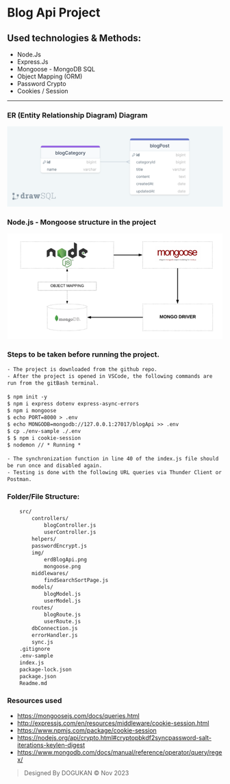 # Blog Api Project

## Used technologies & Methods:
* Node.Js
* Express.Js
* Mongoose - MongoDB SQL
* Object Mapping (ORM)
* Password Crypto
* Cookies / Session

-----

### ER (Entity Relationship Diagram) Diagram
![ERD](./src/img/erdBlogAPI.png)

### Node.js - Mongoose structure in the project
![Mongoose](./src/img/mongoose.png)

### Steps to be taken before running the project.

```
- The project is downloaded from the github repo.
- After the project is opened in VSCode, the following commands are run from the gitBash terminal.

$ npm init -y
$ npm i express dotenv express-async-errors
$ npm i mongoose
$ echo PORT=8000 > .env
$ echo MONGODB=mongodb://127.0.0.1:27017/blogApi >> .env
$ cp ./env-sample ./.env
$ $ npm i cookie-session
$ nodemon // * Running *

- The synchronization function in line 40 of the index.js file should be run once and disabled again.
- Testing is done with the following URL queries via Thunder Client or Postman.
```

### Folder/File Structure:

```
    src/
        controllers/
            blogController.js
            userController.js
        helpers/
        passwordEncrypt.js
        img/
            erdBlogApi.png
            mongoose.png
        middlewares/
            findSearchSortPage.js
        models/
            blogModel.js
            userModel.js
        routes/
            blogRoute.js
            userRoute.js
        dbConnection.js
        errorHandler.js
        sync.js
    .gitignore
    .env-sample
    index.js
    package-lock.json
    package.json    
    Readme.md
```
### Resources used
* https://mongoosejs.com/docs/queries.html
* http://expressjs.com/en/resources/middleware/cookie-session.html
* https://www.npmjs.com/package/cookie-session
* https://nodejs.org/api/crypto.html#cryptopbkdf2syncpassword-salt-iterations-keylen-digest
* https://www.mongodb.com/docs/manual/reference/operator/query/regex/

> Designed By DOGUKAN © Nov 2023